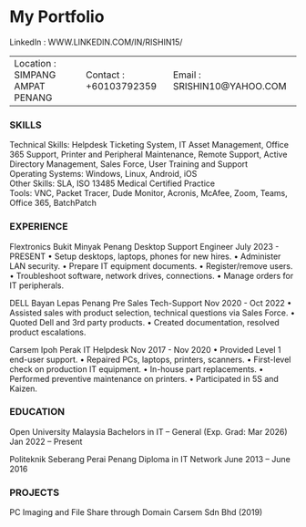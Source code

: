 # My Portfolio

<table>
<tr>
<td>Location : SIMPANG AMPAT PENANG</td>
<td>Contact : +60103792359</td>
<td>Email : SRISHIN10@YAHOO.COM</td>
LinkedIn : WWW.LINKEDIN.COM/IN/RISHIN15/
</tr>
</table>

### SKILLS
Technical Skills: Helpdesk Ticketing System, IT Asset Management, Office 365 Support, Printer and Peripheral Maintenance, Remote Support, Active Directory Management, Sales Force, User Training and Support<br>
Operating Systems: Windows, Linux, Android, iOS<br>
Other Skills: SLA, ISO 13485 Medical Certified Practice<br>
Tools: VNC, Packet Tracer, Dude Monitor, Acronis, McAfee, Zoom, Teams, Office 365, BatchPatch<br>

### EXPERIENCE
Flextronics Bukit Minyak Penang
Desktop Support Engineer
July 2023 - PRESENT
• Setup desktops, laptops, phones for new hires.
• Administer LAN security.
• Prepare IT equipment documents.
• Register/remove users.
• Troubleshoot software, network drives, connections.
• Manage orders for IT peripherals.


DELL Bayan Lepas Penang
Pre Sales Tech-Support
Nov 2020 - Oct 2022
• Assisted sales with product selection, technical questions via Sales Force.
• Quoted Dell and 3rd party products.
• Created documentation, resolved product escalations.


Carsem Ipoh Perak
IT Helpdesk
Nov 2017 - Nov 2020
• Provided Level 1 end-user support.
• Repaired PCs, laptops, printers, scanners.
• First-level check on production IT equipment.
• In-house part replacements.
• Performed preventive maintenance on printers.
• Participated in 5S and Kaizen.


### EDUCATION
Open University Malaysia
Bachelors in IT – General (Exp. Grad: Mar 2026)
Jan 2022 – Present


Politeknik Seberang Perai Penang
Diploma in IT Network
June 2013 – June 2016


### PROJECTS
PC Imaging and File Share through Domain
Carsem Sdn Bhd (2019)

